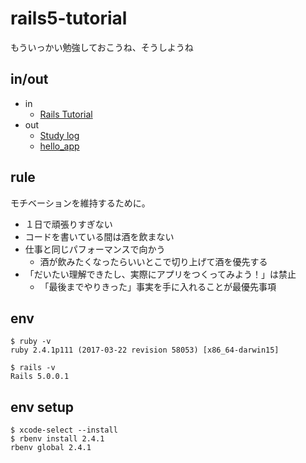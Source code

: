 # rails5-tutorial
もういっかい勉強しておこうね、そうしようね

## in/out

- in
  - [Rails Tutorial](https://railstutorial.jp/chapters/beginning?version=5.0)
- out
  - [Study log](/index.md)
  - [hello_app](https://github.com/shoota/rails5-tutorial-hello_app)





## rule

モチベーションを維持するために。

* １日で頑張りすぎない
* コードを書いている間は酒を飲まない
* 仕事と同じパフォーマンスで向かう
  * 酒が飲みたくなったらいいとこで切り上げて酒を優先する
* 「だいたい理解できたし、実際にアプリをつくってみよう！」は禁止
  * 「最後までやりきった」事実を手に入れることが最優先事項

## env

```
$ ruby -v
ruby 2.4.1p111 (2017-03-22 revision 58053) [x86_64-darwin15]

$ rails -v
Rails 5.0.0.1
```

## env setup

```
$ xcode-select --install
$ rbenv install 2.4.1
rbenv global 2.4.1
```
